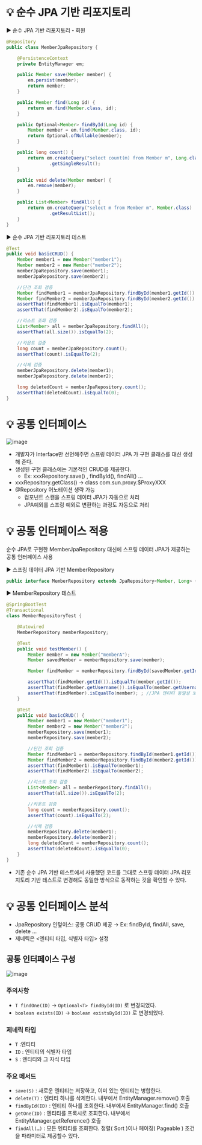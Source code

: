 # 💡 순수 JPA 기반 리포지토리

▶️ 순수 JPA 기반 리포지토리 - 회원
```java
@Repository
public class MemberJpaRepository {

    @PersistenceContext
    private EntityManager em;

    public Member save(Member member) {
        em.persist(member);
        return member;
    }

    public Member find(Long id) {
        return em.find(Member.class, id);
    }

    public Optional<Member> findById(Long id) {
        Member member = em.find(Member.class, id);
        return Optional.ofNullable(member);
    }

    public long count() {
        return em.createQuery("select count(m) from Member m", Long.class)
                .getSingleResult();
    }

    public void delete(Member member) {
        em.remove(member);
    }

    public List<Member> findAll() {
        return em.createQuery("select m from Member m", Member.class)
                .getResultList();
    }
}
```

▶️ 순수 JPA 기반 리포지토리 테스트
```java
@Test
public void basicCRUD() {
    Member member1 = new Member("member1");
    Member member2 = new Member("member2");
    memberJpaRepository.save(member1);
    memberJpaRepository.save(member2);

    //단건 조회 검증
    Member findMember1 = memberJpaRepository.findById(member1.getId()).get();
    Member findMember2 = memberJpaRepository.findById(member2.getId()).get();
    assertThat(findMember1).isEqualTo(member1);
    assertThat(findMember2).isEqualTo(member2);

    //리스트 조회 검증
    List<Member> all = memberJpaRepository.findAll();
    assertThat(all.size()).isEqualTo(2);

    //카운트 검증
    long count = memberJpaRepository.count();
    assertThat(count).isEqualTo(2);

    //삭제 검증
    memberJpaRepository.delete(member1);
    memberJpaRepository.delete(member2);

    long deletedCount = memberJpaRepository.count();
    assertThat(deletedCount).isEqualTo(0);
}
```

# 💡 공통 인터페이스
![image](https://user-images.githubusercontent.com/39439576/236240667-27b285de-c46b-4d33-9692-be50afe7e8e8.png)
* 개발자가 Interface만 선언해주면 스프링 데이터 JPA 가 구현 클래스를 대신 생성해 준다.
* 생성된 구현 클래스에는 기본적인 CRUD를 제공한다.
  * Ex: xxxRepository.save() , findById(), findAll() ...
* xxxRepository.getClass() → class com.sun.proxy.$ProxyXXX
* @Repository 어노테이션 생략 가능
  * 컴포넌트 스캔을 스프링 데이터 JPA가 자동으로 처리
  * JPA예외를 스프링 예외로 변환하는 과정도 자동으로 처리

# 💡 공통 인터페이스 적용
순수 JPA로 구현한 MemberJpaRepository 대신에 스프링 데이터 JPA가 제공하는 공통 인터페이스 사용

▶️ 스프링 데이터 JPA 기반 MemberRepository
```java
public interface MemberRepository extends JpaRepository<Member, Long> {}
```

▶️ MemberRepository 테스트
```java
@SpringBootTest
@Transactional
class MemberRepositoryTest {

    @Autowired
    MemberRepository memberRepository;

    @Test
    public void testMember() {
        Member member = new Member("memberA");
        Member savedMember = memberRepository.save(member);

        Member findMember = memberRepository.findById(savedMember.getId()).get();

        assertThat(findMember.getId()).isEqualTo(member.getId());
        assertThat(findMember.getUsername()).isEqualTo(member.getUsername());
        assertThat(findMember).isEqualTo(member); ; //JPA 엔티티 동일성 보장
    }

    @Test
    public void basicCRUD() {
        Member member1 = new Member("member1");
        Member member2 = new Member("member2");
        memberRepository.save(member1);
        memberRepository.save(member2);

        //단건 조회 검증
        Member findMember1 = memberRepository.findById(member1.getId()).get();
        Member findMember2 = memberRepository.findById(member2.getId()).get();
        assertThat(findMember1).isEqualTo(member1);
        assertThat(findMember2).isEqualTo(member2);

        //리스트 조회 검증
        List<Member> all = memberRepository.findAll();
        assertThat(all.size()).isEqualTo(2);

        //카운트 검증
        long count = memberRepository.count();
        assertThat(count).isEqualTo(2);

        //삭제 검증
        memberRepository.delete(member1);
        memberRepository.delete(member2);
        long deletedCount = memberRepository.count();
        assertThat(deletedCount).isEqualTo(0);
    }
}
```
* 기존 순수 JPA 기반 테스트에서 사용했던 코드를 그대로 스프링 데이터 JPA 리포지토리 기반 테스트로 변경해도 동일한 방식으로 동작하는 것을 확인할 수 있다.

# 💡 공통 인터페이스 분석
* JpaRepository 인텊이스: 공통 CRUD 제공 → Ex: findById, findAll, save, delete ...
* 제네릭은 <엔티티 타입, 식별자 타입> 설정

## 공통 인터페이스 구성
![image](https://user-images.githubusercontent.com/39439576/236840295-4686e553-8292-4089-a0ec-b5f711eb0cae.png)

### 주의사항
* `T findOne(ID)` → `Optional<T> findById(ID)` 로 변경되었다.
* `boolean exists(ID)` → `boolean existsById(ID)` 로 변경되었다.

### 제네릭 타입
* `T` :엔티티
* `ID` : 엔티티의 식별자 타입
* `S` : 엔티티와 그 자식 타입

### 주요 메서드
* `save(S)` : 새로운 엔티티는 저장하고, 이미 있는 엔티티는 병합한다.
* `delete(T)` : 엔티티 하나를 삭제한다. 내부에서 EntityManager.remove() 호출
* `findById(ID)` : 엔티티 하나를 조회한다. 내부에서 EntityManager.find() 호출
* `getOne(ID)` : 엔티티를 프록시로 조회한다. 내부에서 EntityManager.getReference() 호출
* `findAll(…)` : 모든 엔티티를 조회한다. 정렬( Sort )이나 페이징( Pageable ) 조건을 파라미터로 제공할수 있다.
